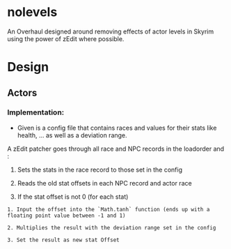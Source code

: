 # nolevels
An Overhaul designed around removing effects of actor levels in Skyrim using the power of zEdit where possible.

# Design

## Actors

### Implementation:

- Given is a config file that contains races and values for their stats like health, ... as well as a deviation range.

A zEdit patcher goes through all race and NPC records in the loadorder and :

  1. Sets the stats in the race record to those set in the config
  
  2. Reads the old stat offsets in each NPC record and actor race
  
  3. If the stat offset is not 0 (for each stat)
      
    1. Input the offset into the `Math.tanh` function (ends up with a floating point value between -1 and 1)
  
    2. Multiplies the result with the deviation range set in the config
  
    3. Set the result as new stat Offset
